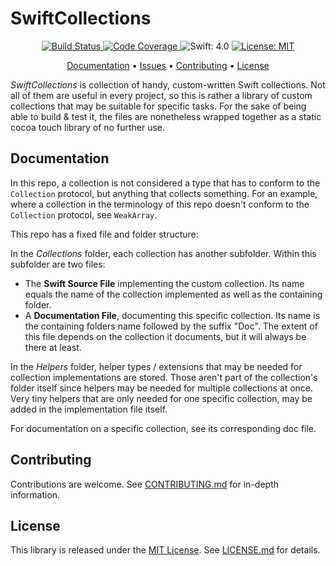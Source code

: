 # SwiftCollections

<p align="center">
    <a href="https://travis-ci.org/fredpi/SwiftCollections">
        <img src="https://travis-ci.org/fredpi/SwiftCollections.svg?branch=stable" alt="Build Status">
    </a>
    <a href="https://codecov.io/gh/fredpi/SwiftCollections">
        <img src="https://codecov.io/gh/fredpi/SwiftCollections/branch/stable/graph/badge.svg" alt="Code Coverage">
    </a>
    <img src="https://img.shields.io/badge/Swift-4.0-FFAC45.svg" alt="Swift: 4.0">
    <a href="https://github.com/fredpi/SwiftCollections/blob/stable/LICENSE.md">
        <img src="https://img.shields.io/badge/License-MIT-lightgrey.svg" alt="License: MIT">
    </a>
</p>

<p align="center">
    <a href="#documentation">Documentation</a>
  • <a href="https://github.com/fredpi/SwiftCollections/issues">Issues</a>
  • <a href="#contributing">Contributing</a>
  • <a href="#license">License</a>
</p>

*SwiftCollections* is collection of handy, custom-written Swift collections. Not all of them are useful in every project, so this is rather a library of custom collections that may be suitable for specific tasks. For the sake of being able to build & test it, the files are nonetheless wrapped together as a static cocoa touch library of no further use.

## Documentation

In this repo, a collection is not considered a type that has to conform to the `Collection` protocol, but anything that collects something. For an example, where a collection in the terminology of this repo doesn't conform to the `Collection` protocol, see `WeakArray`.

This repo has a fixed file and folder structure:

In the *Collections* folder, each collection has another subfolder. Within this subfolder are two files:
- The **Swift Source File** implementing the custom collection. Its name equals the name of the collection implemented as well as the containing folder.
- A **Documentation File**, documenting this specific collection. Its name is the containing folders name followed by the suffix "Doc". The extent of this file depends on the collection it documents, but it will always be there at least.

In the *Helpers* folder, helper types / extensions that may be needed for collection implementations are stored. Those aren't part of the collection's folder itself since helpers may be needed for multiple collections at once. Very tiny helpers that are only needed for one specific collection, may be added in the implementation file itself.

For documentation on a specific collection, see its corresponding doc file.

## Contributing

Contributions are welcome. See [CONTRIBUTING.md](https://github.com/fredpi/SwiftCollections/blob/stable/CONTRIBUTING.md) for in-depth information.

## License
This library is released under the [MIT License](http://opensource.org/licenses/MIT). See [LICENSE.md](https://github.com/fredpi/SwiftCollections/blob/stable/LICENSE.md) for details.
